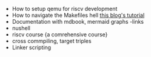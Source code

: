 - How to setup qemu for riscv development
- How to navigate the Makefiles hell [this blog's tutorial](https://makefiletutorial.com/)
- Documentation with mdbook, mermaid graphs -links
- nushell
- riscv course {a comrehensive course}
- cross commpiling, target triples
- Linker scripting